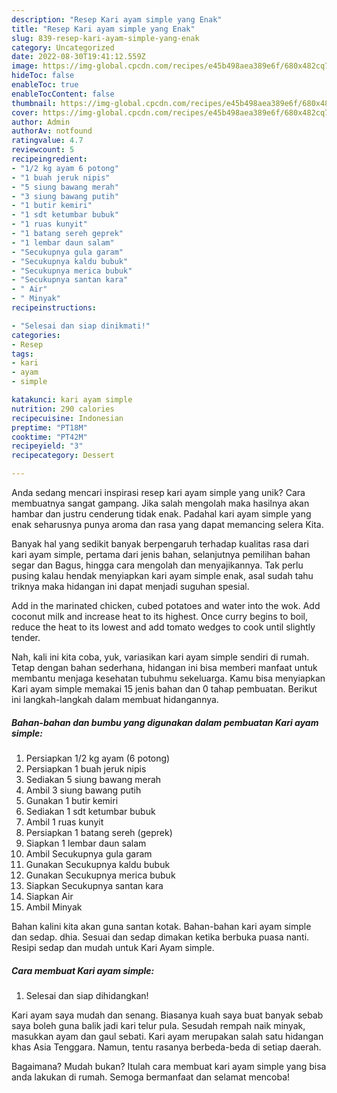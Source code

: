 ```yaml
---
description: "Resep Kari ayam simple yang Enak"
title: "Resep Kari ayam simple yang Enak"
slug: 839-resep-kari-ayam-simple-yang-enak
category: Uncategorized
date: 2022-08-30T19:41:12.559Z
image: https://img-global.cpcdn.com/recipes/e45b498aea389e6f/680x482cq70/kari-ayam-simple-foto-resep-utama.jpg
hideToc: false
enableToc: true
enableTocContent: false
thumbnail: https://img-global.cpcdn.com/recipes/e45b498aea389e6f/680x482cq70/kari-ayam-simple-foto-resep-utama.jpg
cover: https://img-global.cpcdn.com/recipes/e45b498aea389e6f/680x482cq70/kari-ayam-simple-foto-resep-utama.jpg
author: Admin
authorAv: notfound
ratingvalue: 4.7
reviewcount: 5
recipeingredient:
- "1/2 kg ayam 6 potong"
- "1 buah jeruk nipis"
- "5 siung bawang merah"
- "3 siung bawang putih"
- "1 butir kemiri"
- "1 sdt ketumbar bubuk"
- "1 ruas kunyit"
- "1 batang sereh geprek"
- "1 lembar daun salam"
- "Secukupnya gula garam"
- "Secukupnya kaldu bubuk"
- "Secukupnya merica bubuk"
- "Secukupnya santan kara"
- " Air"
- " Minyak"
recipeinstructions:

- "Selesai dan siap dinikmati!"
categories:
- Resep
tags:
- kari
- ayam
- simple

katakunci: kari ayam simple 
nutrition: 290 calories
recipecuisine: Indonesian
preptime: "PT18M"
cooktime: "PT42M"
recipeyield: "3"
recipecategory: Dessert

---
```





Anda sedang mencari inspirasi resep kari ayam simple yang unik? Cara membuatnya sangat gampang. Jika salah mengolah maka hasilnya akan hambar dan justru cenderung tidak enak. Padahal kari ayam simple yang enak seharusnya punya aroma dan rasa yang dapat memancing selera Kita.





Banyak hal yang sedikit banyak berpengaruh terhadap kualitas rasa dari kari ayam simple, pertama dari jenis bahan, selanjutnya pemilihan bahan segar dan Bagus, hingga cara mengolah dan menyajikannya. Tak perlu pusing kalau hendak menyiapkan kari ayam simple enak,      asal sudah tahu triknya maka hidangan ini dapat menjadi suguhan spesial.














Add in the marinated chicken, cubed potatoes and water into the wok. Add coconut milk and increase heat to its highest. Once curry begins to boil, reduce the heat to its lowest and add tomato wedges to cook until slightly tender.






Nah, kali ini kita coba, yuk, variasikan kari ayam simple sendiri di rumah. Tetap dengan bahan sederhana, hidangan ini bisa memberi manfaat untuk membantu menjaga kesehatan tubuhmu sekeluarga. Kamu bisa menyiapkan Kari ayam simple memakai 15 jenis bahan dan 0 tahap pembuatan. Berikut ini langkah-langkah dalam membuat hidangannya.

<!--inarticleads1-->

##### Bahan-bahan dan bumbu yang digunakan dalam pembuatan Kari ayam simple:

1. Persiapkan 1/2 kg ayam (6 potong)
1. Persiapkan 1 buah jeruk nipis
1. Sediakan 5 siung bawang merah
1. Ambil 3 siung bawang putih
1. Gunakan 1 butir kemiri
1. Sediakan 1 sdt ketumbar bubuk
1. Ambil 1 ruas kunyit
1. Persiapkan 1 batang sereh (geprek)
1. Siapkan 1 lembar daun salam
1. Ambil Secukupnya gula garam
1. Gunakan Secukupnya kaldu bubuk
1. Gunakan Secukupnya merica bubuk
1. Siapkan Secukupnya santan kara
1. Siapkan  Air
1. Ambil  Minyak


Bahan kalini kita akan guna santan kotak. Bahan-bahan kari ayam simple dan sedap. dhia. Sesuai dan sedap dimakan ketika berbuka puasa nanti. Resipi sedap dan mudah untuk Kari Ayam simple. 

<!--inarticleads2-->

##### Cara membuat Kari ayam simple:


1. Selesai dan siap dihidangkan!

Kari ayam saya mudah dan senang. Biasanya kuah saya buat banyak sebab saya boleh guna balik jadi kari telur pula. Sesudah rempah naik minyak, masukkan ayam dan gaul sebati. Kari ayam merupakan salah satu hidangan khas Asia Tenggara. Namun, tentu rasanya berbeda-beda di setiap daerah. 

Bagaimana? Mudah bukan? Itulah cara membuat kari ayam simple yang bisa anda lakukan di rumah. Semoga bermanfaat dan selamat mencoba!
